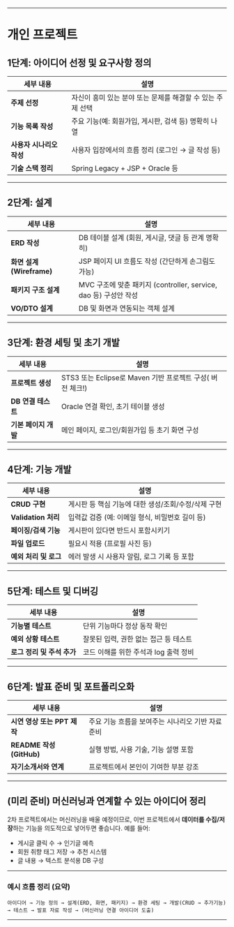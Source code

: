 
---
# 개인 프로젝트 
## **1단계: 아이디어 선정 및 요구사항 정의**

| 세부 내용 | 설명 |
|-----------|------|
| **주제 선정** | 자신이 흥미 있는 분야 또는 문제를 해결할 수 있는 주제 선택 |
| **기능 목록 작성** | 주요 기능(예: 회원가입, 게시판, 검색 등) 명확히 나열 |
| **사용자 시나리오 작성** | 사용자 입장에서의 흐름 정리 (로그인 → 글 작성 등) |
| **기술 스택 정리** | Spring Legacy + JSP + Oracle 등 |

---

## **2단계: 설계**

| 세부 내용 | 설명 |
|-----------|------|
| **ERD 작성** | DB 테이블 설계 (회원, 게시글, 댓글 등 관계 명확히) |
| **화면 설계 (Wireframe)** | JSP 페이지 UI 흐름도 작성 (간단하게 손그림도 가능) |
| **패키지 구조 설계** | MVC 구조에 맞춘 패키지 (controller, service, dao 등) 구성안 작성 |
| **VO/DTO 설계** | DB 및 화면과 연동되는 객체 설계 |

---

## **3단계: 환경 세팅 및 초기 개발**

| 세부 내용 | 설명 |
|-----------|------|
| **프로젝트 생성**  | STS3 또는 Eclipse로 Maven 기반 프로젝트 구성( 버전 체크!) |
| **DB 연결 테스트** | Oracle 연결 확인, 초기 테이블 생성 |
| **기본 페이지 개발** | 메인 페이지, 로그인/회원가입 등 초기 화면 구성 |

---

## **4단계: 기능 개발**

| 세부 내용 | 설명 |
|-----------|------|
| **CRUD 구현** | 게시판 등 핵심 기능에 대한 생성/조회/수정/삭제 구현 |
| **Validation 처리** | 입력값 검증 (예: 이메일 형식, 비밀번호 길이 등) |
| **페이징/검색 기능** | 게시판이 있다면 반드시 포함시키기 |
| **파일 업로드** | 필요시 적용 (프로필 사진 등) |
| **예외 처리 및 로그** | 에러 발생 시 사용자 알림, 로그 기록 등 포함 |

---

## **5단계: 테스트 및 디버깅**

| 세부 내용 | 설명 |
|-----------|------|
| **기능별 테스트** | 단위 기능마다 정상 동작 확인 |
| **예외 상황 테스트** | 잘못된 입력, 권한 없는 접근 등 테스트 |
| **로그 정리 및 주석 추가** | 코드 이해를 위한 주석과 log 출력 정비 |

---

## **6단계: 발표 준비 및 포트폴리오화**

| 세부 내용 | 설명 |
|-----------|------|
| **시연 영상 또는 PPT 제작** | 주요 기능 흐름을 보여주는 시나리오 기반 자료 준비 |
| **README 작성 (GitHub)** | 실행 방법, 사용 기술, 기능 설명 포함 |
| **자기소개서와 연계** | 프로젝트에서 본인이 기여한 부분 강조 |

---

## **(미리 준비) 머신러닝과 연계할 수 있는 아이디어 정리**

2차 프로젝트에서는 머신러닝을 배울 예정이므로, 이번 프로젝트에서 **데이터를 수집/저장**하는 기능을 의도적으로 넣어두면 좋습니다. 예를 들어:

- 게시글 클릭 수 → 인기글 예측
- 회원 취향 태그 저장 → 추천 시스템
- 글 내용 → 텍스트 분석용 DB 구성

---

### 예시 흐름 정리 (요약)
```
아이디어 → 기능 정의 → 설계(ERD, 화면, 패키지) → 환경 세팅 → 개발(CRUD → 추가기능) 
→ 테스트 → 발표 자료 작성 → (머신러닝 연결 아이디어 도출)
```

---

